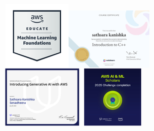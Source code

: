<img src="https://github.com/sathsarakanishka/sathsarakanishka/blob/c4544af35aff95f44499fde1becbaf0e40314dc4/aws-educate-machine-learning-foundations%20(1).png?raw=true" alt="AWS Educate Machine Learning Foundations" width="200"/><img src="https://github.com/sathsarakanishka/sathsarakanishka/blob/bbedeeeebaae02e647f315787449e610e058efcd/f1503a39-8002-423a-90e5-def5d26ef449.jpg" alt="Sololearn C++ beginner" height="180"/>&nbsp;&nbsp;&nbsp;
<img src="https://github.com/sathsarakanishka/sathsarakanishka/blob/74a566c5f5293f2d45959bb52c226e4433d660fc/AWS_page-0001.jpg" alt="AWS" height="180"/>&nbsp;&nbsp;&nbsp;
<img src="https://github.com/sathsarakanishka/sathsarakanishka/blob/ea324580e857d82e3454243ac9dc2b8a966982c0/Certification%20Badge%2010_1.jpg" alt="AWS badge" height="180"/>

